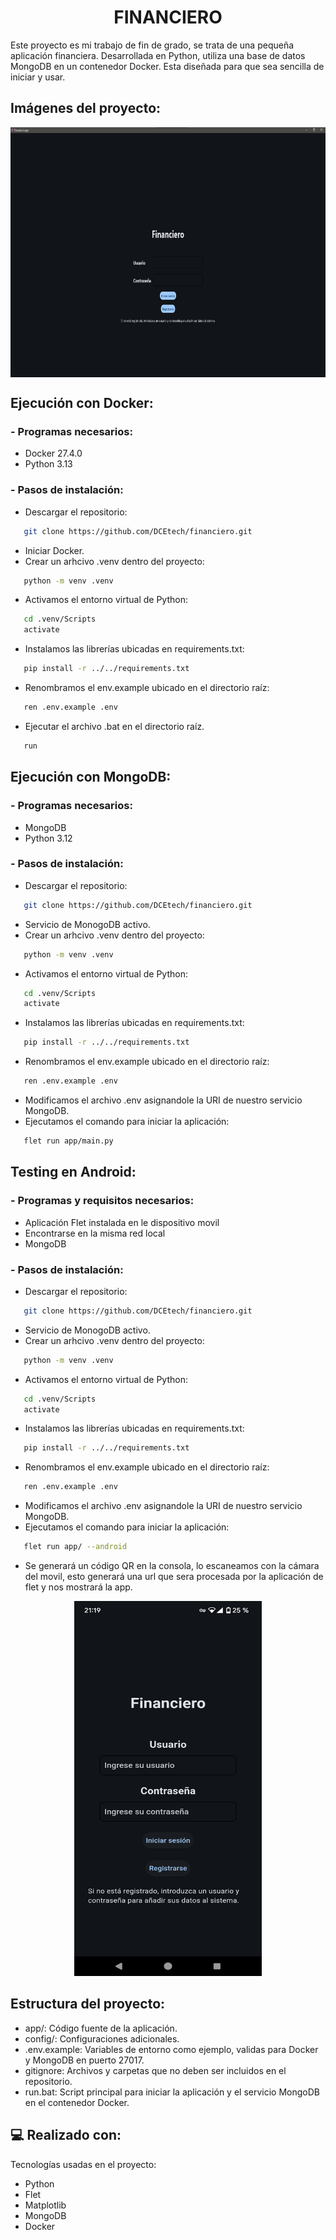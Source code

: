 <h1 align="center" id="title">FINANCIERO</h1>

<p id="description">Este proyecto es mi trabajo de fin de grado, se trata de una pequeña aplicación financiera. Desarrollada en Python, utiliza una base de datos MongoDB en un contenedor Docker. Esta diseñada para que sea sencilla de iniciar y usar.</p>

<h2>Imágenes del proyecto:</h2>
<p align="center">
   <img src="img/login.png" alt="project-screenshot" width="600" height="400" align="center">
</p>

<h2>Ejecución con Docker:</h2>
<h3>- Programas necesarios: </h3>

* Docker 27.4.0
* Python 3.13

<h3>- Pasos de instalación: </h3>

* Descargar el repositorio:
```bash
   git clone https://github.com/DCEtech/financiero.git
```
* Iniciar Docker.
* Crear un arhcivo .venv dentro del proyecto:
```bash
   python -m venv .venv
```
* Activamos el entorno virtual de Python: 
```bash
   cd .venv/Scripts 
   activate
```
* Instalamos las librerías ubicadas en requirements.txt:
```bash
   pip install -r ../../requirements.txt
```
* Renombramos el env.example ubicado en el directorio raíz: 
```bash
   ren .env.example .env
```
* Ejecutar el archivo .bat en el directorio raíz.
```bash
   run
```

<h2>Ejecución con MongoDB:</h2>
<h3>- Programas necesarios: </h3>

* MongoDB
* Python 3.12

<h3>- Pasos de instalación: </h3>

* Descargar el repositorio:
```bash
   git clone https://github.com/DCEtech/financiero.git
```
* Servicio de MonogoDB activo.
* Crear un arhcivo .venv dentro del proyecto:
```bash
   python -m venv .venv
```
* Activamos el entorno virtual de Python: 
```bash
   cd .venv/Scripts 
   activate
```
* Instalamos las librerías ubicadas en requirements.txt:
```bash
   pip install -r ../../requirements.txt
```
* Renombramos el env.example ubicado en el directorio raíz: 
```bash
   ren .env.example .env
```
* Modificamos el archivo .env asignandole la URI de nuestro servicio MongoDB.
* Ejecutamos el comando para iniciar la aplicación: 
```bash
   flet run app/main.py
```

<h2>Testing en Android:</h2>
<h3>- Programas y requisitos necesarios: </h3>


* Aplicación Flet instalada en le dispositivo movil
* Encontrarse en la misma red local 
* MongoDB

<h3>- Pasos de instalación: </h3>

* Descargar el repositorio:
```bash
   git clone https://github.com/DCEtech/financiero.git
```
* Servicio de MonogoDB activo.
* Crear un arhcivo .venv dentro del proyecto:
```bash
   python -m venv .venv
```
* Activamos el entorno virtual de Python: 
```bash
   cd .venv/Scripts 
   activate
```
* Instalamos las librerías ubicadas en requirements.txt:
```bash
   pip install -r ../../requirements.txt
```
* Renombramos el env.example ubicado en el directorio raíz: 
```bash
   ren .env.example .env
```
* Modificamos el archivo .env asignandole la URI de nuestro servicio MongoDB.
* Ejecutamos el comando para iniciar la aplicación: 
```bash
   flet run app/ --android
```
* Se generará un código QR en la consola, lo escaneamos con la cámara del movil, esto generará una url que sera procesada por la aplicación de flet y nos mostrará la app.


<p align="center">
   <img src="img/movil_login.png" alt="project-screenshot" width="300" height="600">
</p>

<h2>Estructura del proyecto:</h2>

* app/: Código fuente de la aplicación.
* config/: Configuraciones adicionales.
* .env.example: Variables de entorno como ejemplo, validas para Docker y MongoDB en puerto 27017.
* gitignore: Archivos y carpetas que no deben ser incluidos en el repositorio.
* run.bat: Script principal para iniciar la aplicación y el servicio MongoDB en el contenedor Docker.

<h2>💻 Realizado con:</h2>

Tecnologías usadas en el proyecto:

*   Python
*   Flet
*   Matplotlib
*   MongoDB
*   Docker
